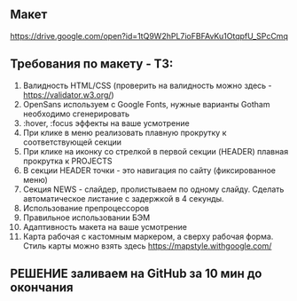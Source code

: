 ## Макет
https://drive.google.com/open?id=1tQ9W2hPL7ioFBFAvKu1OtqpfU_SPcCmq

## Требования по макету - ТЗ:
1. Валидность HTML/CSS (проверить на валидность можно здесь - https://validator.w3.org/)
2. OpenSans используем с Google Fonts, нужные варианты Gotham необходимо сгенерировать
3. :hover, :focus эффекты на ваше усмотрение
4. При клике в меню реализовать плавную прокрутку к соответствующей секции
5. При клике на иконку со стрелкой в первой секции (HEADER) плавная прокрутка к PROJECTS
6. В секции HEADER точки - это навигация по сайту (фиксированное меню)
7. Секция NEWS - слайдер, пролистываем по одному слайду. Сделать автоматическое листание с задержкой в 4 секунды.
8. Использование препроцессоров
9. Правильное использовании БЭМ
10. Адаптивность макета на ваше усмотрение
11. Карта рабочая с кастомным маркером, а сверху рабочая форма. Стиль карты можно взять здесь https://mapstyle.withgoogle.com/ 

## РЕШЕНИЕ заливаем на GitHub за 10 мин до окончания 

